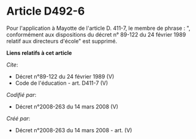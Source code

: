 # Article D492-6

Pour l'application à Mayotte de l'article D. 411-7, le membre de phrase : ", conformément aux dispositions du décret n°
89-122 du 24 février 1989 relatif aux directeurs d'école" est supprimé.

**Liens relatifs à cet article**

_Cite_:

  - Décret n°89-122 du 24 février 1989 (V)
  - Code de l'éducation - art. D411-7 (V)

_Codifié par_:

  - Décret n°2008-263 du 14 mars 2008 (V)

_Créé par_:

  - Décret n°2008-263 du 14 mars 2008 - art. (V)
